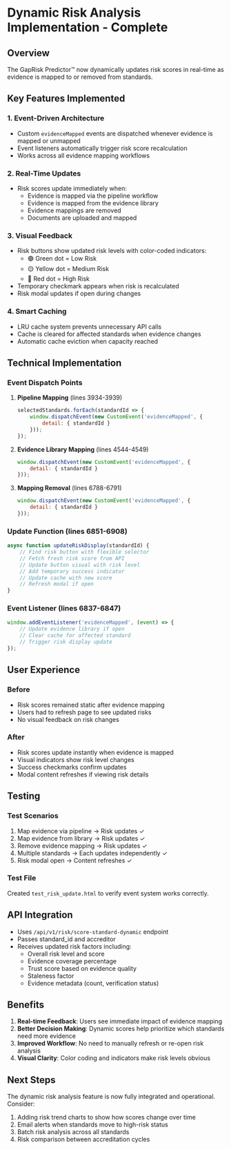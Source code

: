 # Dynamic Risk Analysis Implementation - Complete

## Overview
The GapRisk Predictor™ now dynamically updates risk scores in real-time as evidence is mapped to or removed from standards.

## Key Features Implemented

### 1. Event-Driven Architecture
- Custom `evidenceMapped` events are dispatched whenever evidence is mapped or unmapped
- Event listeners automatically trigger risk score recalculation
- Works across all evidence mapping workflows

### 2. Real-Time Updates
- Risk scores update immediately when:
  - Evidence is mapped via the pipeline workflow
  - Evidence is mapped from the evidence library
  - Evidence mappings are removed
  - Documents are uploaded and mapped

### 3. Visual Feedback
- Risk buttons show updated risk levels with color-coded indicators:
  - 🟢 Green dot = Low Risk
  - 🟡 Yellow dot = Medium Risk  
  - 🔴 Red dot = High Risk
- Temporary checkmark appears when risk is recalculated
- Risk modal updates if open during changes

### 4. Smart Caching
- LRU cache system prevents unnecessary API calls
- Cache is cleared for affected standards when evidence changes
- Automatic cache eviction when capacity reached

## Technical Implementation

### Event Dispatch Points
1. **Pipeline Mapping** (lines 3934-3939)
   ```javascript
   selectedStandards.forEach(standardId => {
       window.dispatchEvent(new CustomEvent('evidenceMapped', {
           detail: { standardId }
       }));
   });
   ```

2. **Evidence Library Mapping** (lines 4544-4549)
   ```javascript
   window.dispatchEvent(new CustomEvent('evidenceMapped', {
       detail: { standardId }
   }));
   ```

3. **Mapping Removal** (lines 6788-6791)
   ```javascript
   window.dispatchEvent(new CustomEvent('evidenceMapped', {
       detail: { standardId }
   }));
   ```

### Update Function (lines 6851-6908)
```javascript
async function updateRiskDisplay(standardId) {
    // Find risk button with flexible selector
    // Fetch fresh risk score from API
    // Update button visual with risk level
    // Add temporary success indicator
    // Update cache with new score
    // Refresh modal if open
}
```

### Event Listener (lines 6837-6847)
```javascript
window.addEventListener('evidenceMapped', (event) => {
    // Update evidence library if open
    // Clear cache for affected standard
    // Trigger risk display update
});
```

## User Experience

### Before
- Risk scores remained static after evidence mapping
- Users had to refresh page to see updated risks
- No visual feedback on risk changes

### After  
- Risk scores update instantly when evidence is mapped
- Visual indicators show risk level changes
- Success checkmarks confirm updates
- Modal content refreshes if viewing risk details

## Testing

### Test Scenarios
1. Map evidence via pipeline → Risk updates ✓
2. Map evidence from library → Risk updates ✓
3. Remove evidence mapping → Risk updates ✓
4. Multiple standards → Each updates independently ✓
5. Risk modal open → Content refreshes ✓

### Test File
Created `test_risk_update.html` to verify event system works correctly.

## API Integration
- Uses `/api/v1/risk/score-standard-dynamic` endpoint
- Passes standard_id and accreditor
- Receives updated risk factors including:
  - Overall risk level and score
  - Evidence coverage percentage
  - Trust score based on evidence quality
  - Staleness factor
  - Evidence metadata (count, verification status)

## Benefits
1. **Real-time Feedback**: Users see immediate impact of evidence mapping
2. **Better Decision Making**: Dynamic scores help prioritize which standards need more evidence
3. **Improved Workflow**: No need to manually refresh or re-open risk analysis
4. **Visual Clarity**: Color coding and indicators make risk levels obvious

## Next Steps
The dynamic risk analysis feature is now fully integrated and operational. Consider:
1. Adding risk trend charts to show how scores change over time
2. Email alerts when standards move to high-risk status
3. Batch risk analysis across all standards
4. Risk comparison between accreditation cycles